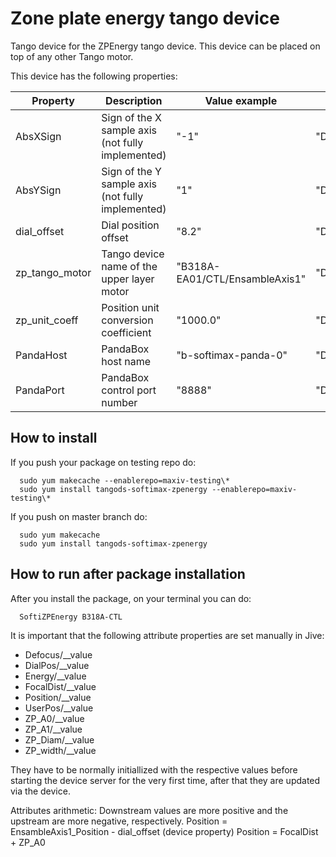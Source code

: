 # Zone plate energy tango device 

Tango device for the ZPEnergy tango device. This device can be placed on top of any other Tango motor.

This device has the following properties:

| Property | Description | Value example | Type |
| ------ | ------ | ------ | ------ |
| AbsXSign | Sign of the X sample axis (not fully implemented) | "-1" | "DevShort" |
| AbsYSign | Sign of the Y sample axis (not fully implemented) | "1" | "DevShort" |
| dial_offset | Dial position offset | "8.2" | "DevDouble" |
| zp_tango_motor | Tango device name of the upper layer motor | "B318A-EA01/CTL/EnsambleAxis1" | "DevString" |
| zp_unit_coeff | Position unit conversion coefficient | "1000.0" | "DevDouble" |
| PandaHost | PandaBox host name | "b-softimax-panda-0" | "DevString" |
| PandaPort | PandaBox control port number | "8888" | "DevShort" |


How to install
--------------

If you push your package on testing repo do:

```
  sudo yum makecache --enablerepo=maxiv-testing\*
  sudo yum install tangods-softimax-zpenergy --enablerepo=maxiv-testing\*
```

If you push on master branch do:

```
  sudo yum makecache
  sudo yum install tangods-softimax-zpenergy
```

How to run after package installation
-------------------------------------

After you install the package, on your terminal you can do:

```
  SoftiZPEnergy B318A-CTL
```
It is important that the following attribute properties are set manually in Jive:
- Defocus/__value 
- DialPos/__value
- Energy/__value
- FocalDist/__value
- Position/__value
- UserPos/__value
- ZP_A0/__value
- ZP_A1/__value
- ZP_Diam/__value
- ZP_width/__value


They have to be normally initiallized with the respective values before starting the device server for the very first time, after that they are updated via the device.

Attributes arithmetic:
Downstream values are more positive and the upstream are more negative, respectively.
Position = EnsambleAxis1_Position - dial_offset (device property)
Position = FocalDist + ZP_A0

